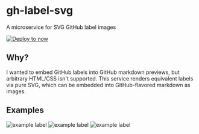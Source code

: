 # gh-label-svg

A microservice for SVG GitHub label images

[![Deploy to now](https://deploy.now.sh/static/button.svg)](https://deploy.now.sh/?repo=https://github.com/rtsao/gh-label-svg)

## Why?
I wanted to embed GitHub labels into GitHub markdown previews, but arbitrary HTML/CSS isn't supported. This service renders equivalent labels via pure SVG, which can be embedded into GitHub-flavored markdown as images.

## Examples

![example label](https://gh-label-svg.now.sh/label.svg?text=super%20cool&color=%235E35B1)
![example label](https://gh-label-svg.now.sh/label.svg?text=microservice&color=%231976D2)
![example label](https://gh-label-svg.now.sh/label.svg?text=wow&color=%23E64A19)
